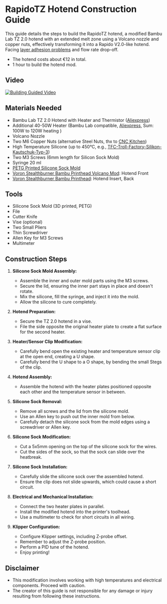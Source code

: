 # RapidoTZ Hotend Construction Guide

This guide details the steps to build the RapidoTZ hotend, a modified Bambu Lab TZ 2.0 hotend with an extended melt zone using a Volcano nozzle and copper nuts, effectively transforming it into a Rapido V2.0-like hotend.
Facing [layer adhesion problems](https://youtu.be/PPyiACzsLWM?si=C5Oih0QtXfa8OBcW&t=306) and flow rate drop-off.
* The hotend costs about €12 in total.
* 1 hour to build the hotend mod.

## Video
[![Building Guided Video](https://img.youtube.com/vi/uBIikwfB0nQ/0.jpg)](https://www.youtube.com/watch?v=uBIikwfB0nQ)

## Materials Needed

* Bambu Lab TZ 2.0 Hotend with Heater and Thermistor ([Aliexpress](https://de.aliexpress.com/w/wholesale-TZ-hotend.html))
* Additional 40-50W Heater (Bambu Lab compatible, [Aliexpress](https://de.aliexpress.com/w/wholesale-bambulab-heater-50W.html), Sum: 100W to 120W heating )
* Volcano Nozzle
* Two M6 Copper Nuts (alternative Steel Nuts, thx to [CNC Kitchen](https://www.youtube.com/watch?v=_Soz8z-vAIw))
* High Temperature Silicone (up to 450°C, e.g., [TFC-Troll-Factory-Silikon-Kautschuk-Typ-3](https://trollfactory.de/Produkte/Silikon-Kautschuk/Verarbeitungszeit/sehr-schnell-5-Min/TFC4021/TFC-Troll-Factory-Silikon-Kautschuk-Typ-3-HB-Zinnguss-hitzebestaendig-RTV-1-1-Groesse-1kg-2x500g))
* Two M3 Screws (6mm length for Silicon Sock Mold)
* Syringe 20 ml
* [PETG Printed Silicone Sock Mold](https://github.com/LernFabrik/RapidoTZ-Hotend-Mod/tree/main/stl)
* [Voron Stealthburner Bambu Printhead Volcano Mod](https://github.com/LernFabrik/RapidoTZ-Hotend-Mod/tree/main/stl): Hotend Front
* [Voron Stealthburner Bambu Printhead](https://www.printables.com/model/322091-voron-stealthburner-printhead-for-bambu-x1cx1-hote): Hotend Insert, Back 

## Tools

* Silicone Sock Mold (3D printed, PETG)
* File
* Cutter Knife
* Vise (optional)
* Two Small Pliers
* Thin Screwdriver
* Allen Key for M3 Screws
* Multimeter

## Construction Steps

1.  **Silicone Sock Mold Assembly:**
    * Assemble the inner and outer mold parts using the M3 screws.
    * Secure the lid, ensuring the inner part stays in place and doesn't rotate.
    * Mix the silicone, fill the syringe, and inject it into the mold.
    * Allow the silicone to cure completely.

2.  **Hotend Preparation:**
    * Secure the TZ 2.0 hotend in a vise.
    * File the side opposite the original heater plate to create a flat surface for the second heater.

3.  **Heater/Sensor Clip Modification:**
    * Carefully bend open the existing heater and temperature sensor clip at the open end, creating a U shape.
    * Carefully bend the U shape to a O shape, by bending the small Stegs of the clip.

4.  **Hotend Assembly:**
    * Assemble the hotend with the heater plates positioned opposite each other and the temperature sensor in between.

5.  **Silicone Sock Removal:**
    * Remove all screws and the lid from the silicone mold.
    * Use an Allen key to push out the inner mold from below.
    * Carefully detach the silicone sock from the mold edges using a screwdriver or Allen key.

6.  **Silicone Sock Modification:**
    * Cut a 5x5mm opening on the top of the silicone sock for the wires.
    * Cut the sides of the sock, so that the sock can slide over the heatbreak.

7.  **Silicone Sock Installation:**
    * Carefully slide the silicone sock over the assembled hotend.
    * Ensure the clip does not slide upwards, which could cause a short circuit.

8.  **Electrical and Mechanical Installation:**
    * Connect the two heater plates in parallel.
    * Install the modified hotend into the printer's toolhead.
    * Use a multimeter to check for short circuits in all wiring.

9.  **Klipper Configuration:**
    * Configure Klipper settings, including Z-probe offset.
    * Remember to adjust the Z-probe position.
    * Perform a PID tune of the hotend.
    * Enjoy printing!



## Disclaimer

* This modification involves working with high temperatures and electrical components. Proceed with caution.
* The creator of this guide is not responsible for any damage or injury resulting from following these instructions.
